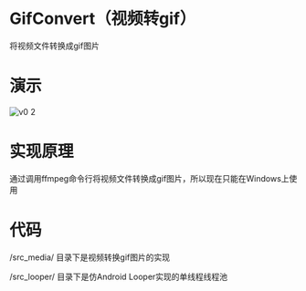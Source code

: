 # GifConvert（视频转gif）

将视频文件转换成gif图片

# 演示

![v0 2](https://cloud.githubusercontent.com/assets/13044819/12372077/6d57b0b6-bc85-11e5-9821-72c1e066d798.gif)

# 实现原理

通过调用ffmpeg命令行将视频文件转换成gif图片，所以现在只能在Windows上使用

# 代码

/src_media/ 目录下是视频转换gif图片的实现

/src_looper/ 目录下是仿Android Looper实现的单线程线程池
